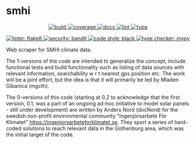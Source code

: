# smhi

<p align="center">
    <a href="https://github.com/Ingenjorsarbete-For-Klimatet/ifk-smhi/actions/workflows/github-action-build.yaml">
        <img src="https://github.com/Ingenjorsarbete-For-Klimatet/ifk-smhi/actions/workflows/github-action-build.yaml/badge.svg?branch=main" alt="build" style="max-width: 100%;">
    </a>
    <a href="https://github.com/Ingenjorsarbete-For-Klimatet/ifk-smhi/actions/workflows/github-action-build.yaml">
        <img src="https://img.shields.io/endpoint?logo=github&labelColor=%23333a41&logoColor=%23959da5&url=https://gist.githubusercontent.com/mgcth/2d8de651f24d184f5ebe101ffc3c9527/raw/ifk-smhi-coverage-badge.json" alt="coverage" style="max-width: 100%;">
    </a>
    <a href="https://github.com/Ingenjorsarbete-For-Klimatet/ifk-smhi/actions/workflows/github-action-docs.yaml">
        <img src="https://github.com/Ingenjorsarbete-For-Klimatet/ifk-smhi/actions/workflows/github-action-docs.yaml/badge.svg?branch=main" alt="docs" style="max-width: 100%;">
    </a>
    <a href="https://github.com/Ingenjorsarbete-For-Klimatet/ifk-smhi/actions/workflows/github-action-lint.yaml">
        <img src="https://github.com/Ingenjorsarbete-For-Klimatet/ifk-smhi/actions/workflows/github-action-lint.yaml/badge.svg?branch=main" alt="lint" style="max-width: 100%;">
    </a>
    <a href="https://github.com/Ingenjorsarbete-For-Klimatet/ifk-smhi/actions/workflows/github-action-type.yaml">
        <img src="https://github.com/Ingenjorsarbete-For-Klimatet/ifk-smhi/actions/workflows/github-action-type.yaml/badge.svg?branch=main" alt="type" style="max-width: 100%;">
    </a>
</p>

<p align="center">
    <a href="https://github.com/Ingenjorsarbete-For-Klimatet/ifk-smhi/actions/workflows/github-action-lint.yaml">
        <img src="https://img.shields.io/badge/Linter-flake8-red" alt="linter: flake8" style="max-width: 100%;">
    </a>
    <a href="https://github.com/Ingenjorsarbete-For-Klimatet/ifk-smhi/actions/workflows/github-action-lint.yaml">
        <img src="https://img.shields.io/badge/Security-bandit-yellow.svg" alt="security: bandit" style="max-width: 100%;">
    </a>
    <a href="https://github.com/Ingenjorsarbete-For-Klimatet/ifk-smhi/actions/workflows/github-action-lint.yaml">
        <img src="https://img.shields.io/badge/Code_style-black-black" alt="code style: black" style="max-width: 100%;">
    </a>
    <a href="https://github.com/Ingenjorsarbete-For-Klimatet/ifk-smhi/actions/workflows/github-action-type.yaml">
        <img src="https://img.shields.io/badge/Type_checker-mypy-blue" alt="type checker: mypy" style="max-width: 100%;">
    </a>
</p>

Web scraper for SMHI climate data.

The 1-versions of the code are intended to generalize the concept, include functional tests and build functionality such as listing of data sources with relevant information, searchability w r t nearest gps position etc. The work will be a joint effort, but the idea is that it will primarily be led by Mladen Gibanica (mgcth).

The 0-versions of this code (starting at 0.2 to acknowledge that the first version, 0.1, was a part of an ongoing ad-hoc initiative to model solar panels - still under development) are written by Anders Nord (docNord) for the swedish non-profit environmental community "Ingenjörsarbete För Klimatet" <https://ingenjorsarbeteforklimatet.se>. They sport a series of hard-coded solutions to reach relevant data in the Gothenburg area, which was the initial target of the code.
